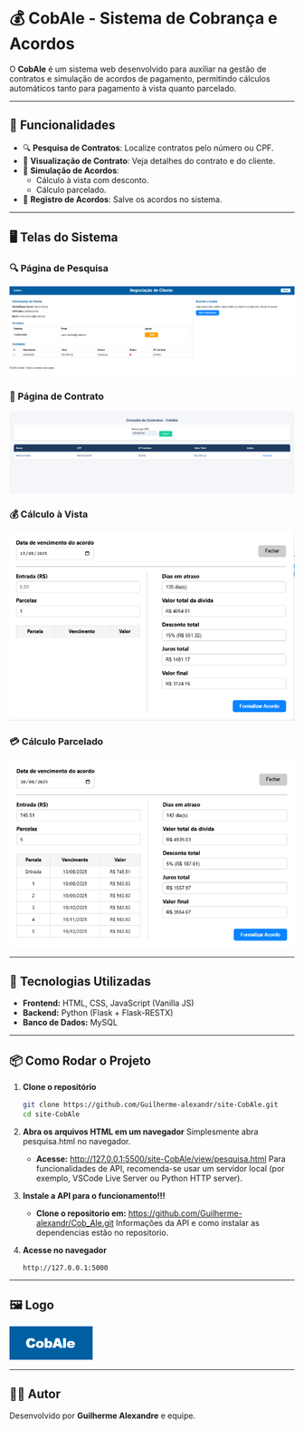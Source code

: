 
# 💰 CobAle - Sistema de Cobrança e Acordos

O **CobAle** é um sistema web desenvolvido para auxiliar na gestão de contratos e simulação de acordos de pagamento, permitindo cálculos automáticos tanto para pagamento à vista quanto parcelado.

---

## 📌 Funcionalidades

- 🔍 **Pesquisa de Contratos**: Localize contratos pelo número ou CPF.
- 📄 **Visualização de Contrato**: Veja detalhes do contrato e do cliente.
- 🧮 **Simulação de Acordos**:
  - Cálculo à vista com desconto.
  - Cálculo parcelado.
- 💾 **Registro de Acordos**: Salve os acordos no sistema.

---

## 🖥️ Telas do Sistema

### 🔍 Página de Pesquisa
![Página de Pesquisa](<pagina de pesquisa.png>)

### 📄 Página de Contrato
![Página de Contrato](<pagina de contrato.png>)

### 💰 Cálculo à Vista
![Cálculo à Vista](<calculo ex. avista.png>)

### 💳 Cálculo Parcelado
![Cálculo Parcelado](<calculo ex. parcelado.png>)

---

## 🚀 Tecnologias Utilizadas

- **Frontend:** HTML, CSS, JavaScript (Vanilla JS)
- **Backend:** Python (Flask + Flask-RESTX)
- **Banco de Dados:** MySQL

---

## 📦 Como Rodar o Projeto

1. **Clone o repositório**
   ```bash
   git clone https://github.com/Guilherme-alexandr/site-CobAle.git
   cd site-CobAle
   ```

2. **Abra os arquivos HTML em um navegador**
   Simplesmente abra pesquisa.html no navegador.
   - **Acesse:** http://127.0.0.1:5500/site-CobAle/view/pesquisa.html 
   Para funcionalidades de API, recomenda-se usar um servidor local (por exemplo, VSCode Live Server ou Python HTTP server).

3. **Instale a API para o funcionamento!!!**
   - **Clone o repositorio em:** https://github.com/Guilherme-alexandr/Cob_Ale.git
   Informações da API e como instalar as dependencias estão no repositorio.

4. **Acesse no navegador**
   ```
   http://127.0.0.1:5000
   ```

---

## 🖼️ Logo
![Logo CobAle](<logo CobAle.png>)

---

## 👨‍💻 Autor
Desenvolvido por **Guilherme Alexandre** e equipe.


